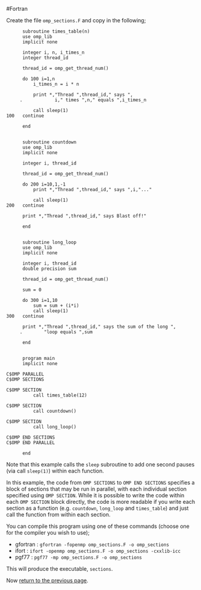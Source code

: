#Fortran

Create the file `omp_sections.F` and copy in the following;

```f77
      subroutine times_table(n)
      use omp_lib
      implicit none
 
      integer i, n, i_times_n
      integer thread_id

      thread_id = omp_get_thread_num()

      do 100 i=1,n
          i_times_n = i * n

          print *,"Thread ",thread_id," says ",
     .            i," times ",n," equals ",i_times_n

          call sleep(1)
100   continue

      end

      
      subroutine countdown
      use omp_lib
      implicit none

      integer i, thread_id

      thread_id = omp_get_thread_num()

      do 200 i=10,1,-1
          print *,"Thread ",thread_id," says ",i,"..."

          call sleep(1)
200   continue

      print *,"Thread ",thread_id," says Blast off!"

      end


      subroutine long_loop
      use omp_lib
      implicit none

      integer i, thread_id
      double precision sum

      thread_id = omp_get_thread_num()

      sum = 0

      do 300 i=1,10
          sum = sum + (i*i)
          call sleep(1)
300   continue

      print *,"Thread ",thread_id," says the sum of the long ",
     .        "loop equals ",sum

      end


      program main
      implicit none

C$OMP PARALLEL
C$OMP SECTIONS

C$OMP SECTION
          call times_table(12)

C$OMP SECTION
          call countdown()

C$OMP SECTION
          call long_loop()

C$OMP END SECTIONS
C$OMP END PARALLEL

      end
```

Note that this example calls the `sleep` subroutine to add one second pauses 
(via call `sleep(1)`) within each function.

In this example, the code from `OMP SECTIONS` to `OMP END SECTIONS` specifies 
a block of sections that may be run in parallel, with each individual section 
specified using `OMP SECTION`. While it is possible to write the code within 
each `OMP SECTION` block directly, the code is more readable if you write 
each section as a function (e.g. `countdown`, `long_loop` and `times_table`) 
and just call the function from within each section.

You can compile this program using one of these commands (choose one 
for the compiler you wish to use);

* gfortran : `gfortran -fopenmp omp_sections.F -o omp_sections`
* ifort : `ifort -openmp omp_sections.F -o omp_sections -cxxlib-icc`
* pgf77 : `pgf77 -mp omp_sections.F -o omp_sections`

This will produce the executable, `sections`.

Now [return to the previous page](sections.md).

